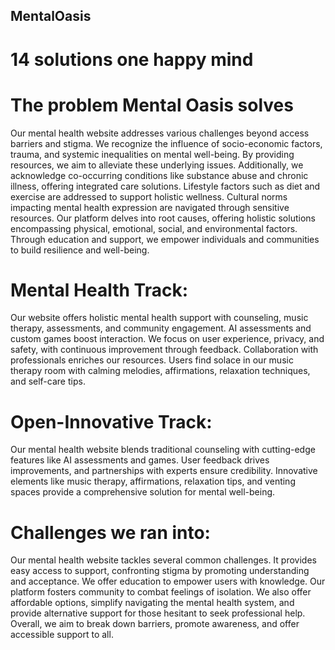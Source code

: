 ## MentalOasis
# 14 solutions one happy mind

# The problem Mental Oasis solves

Our mental health website addresses various challenges beyond access barriers and stigma. We recognize the influence of socio-economic factors, trauma, and systemic inequalities on mental well-being. By providing resources, we aim to alleviate these underlying issues. Additionally, we acknowledge co-occurring conditions like substance abuse and chronic illness, offering integrated care solutions. Lifestyle factors such as diet and exercise are addressed to support holistic wellness. Cultural norms impacting mental health expression are navigated through sensitive resources. Our platform delves into root causes, offering holistic solutions encompassing physical, emotional, social, and environmental factors. Through education and support, we empower individuals and communities to build resilience and well-being.

# Mental Health Track:

Our website offers holistic mental health support with counseling, music therapy, assessments, and community engagement. AI assessments and custom games boost interaction. We focus on user experience, privacy, and safety, with continuous improvement through feedback. Collaboration with professionals enriches our resources. Users find solace in our music therapy room with calming melodies, affirmations, relaxation techniques, and self-care tips.

# Open-Innovative Track:

Our mental health website blends traditional counseling with cutting-edge features like AI assessments and games. User feedback drives improvements, and partnerships with experts ensure credibility. Innovative elements like music therapy, affirmations, relaxation tips, and venting spaces provide a comprehensive solution for mental well-being.

# Challenges we ran into:

Our mental health website tackles several common challenges. It provides easy access to support, confronting stigma by promoting understanding and acceptance. We offer education to empower users with knowledge. Our platform fosters community to combat feelings of isolation. We also offer affordable options, simplify navigating the mental health system, and provide alternative support for those hesitant to seek professional help. Overall, we aim to break down barriers, promote awareness, and offer accessible support to all.

